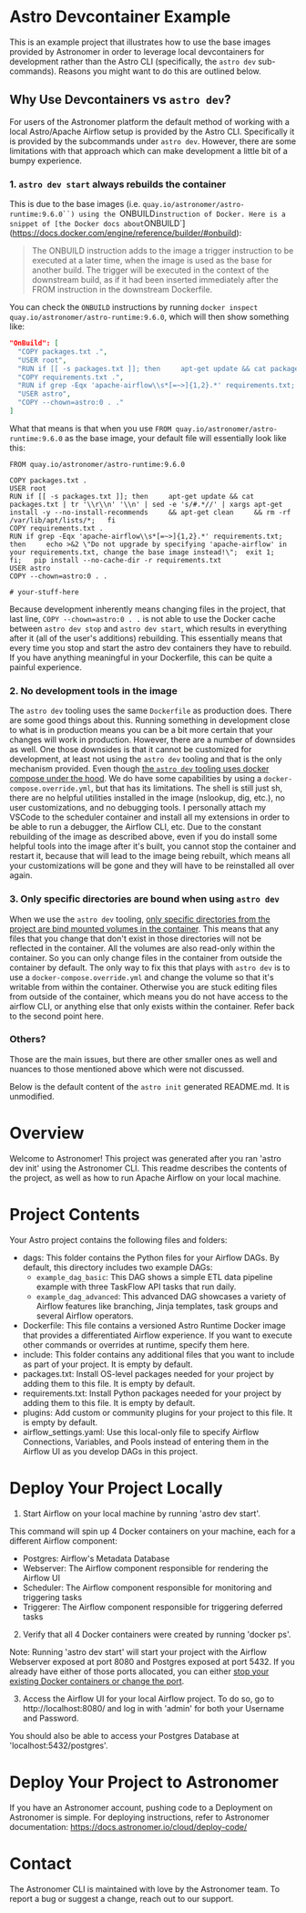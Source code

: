 # Astro Devcontainer Example

This is an example project that illustrates how to use the base images provided by Astronomer in order to leverage local devcontainers for development rather than the Astro CLI (specifically, the `astro dev` sub-commands). Reasons you might want to do this are outlined below.

## Why Use Devcontainers vs `astro dev`?

For users of the Astronomer platform the default method of working with a local Astro/Apache Airflow setup is provided by the Astro CLI. Specifically it is provided by the subcommands under `astro dev`. However, there are some limitations with that approach which can make development a little bit of a bumpy experience.

### 1. `astro dev start` always rebuilds the container

This is due to the base images (i.e. `quay.io/astronomer/astro-runtime:9.6.0``) using the `ONBUILD` instruction of Docker. Here is a snippet of [the Docker docs about `ONBUILD`](https://docs.docker.com/engine/reference/builder/#onbuild):

> The ONBUILD instruction adds to the image a trigger instruction to be executed at a later time, when the image is used as the base for another build. The trigger will be executed in the context of the downstream build, as if it had been inserted immediately after the FROM instruction in the downstream Dockerfile.

You can check the `ONBUILD` instructions by running `docker inspect
quay.io/astronomer/astro-runtime:9.6.0`, which will then show something
like:

```json
"OnBuild": [
  "COPY packages.txt .",
  "USER root",
  "RUN if [[ -s packages.txt ]]; then     apt-get update && cat packages.txt | tr '\\r\\n' '\\n' | sed -e 's/#.*//' | xargs apt-get install -y --no-install-recommends     && apt-get clean     && rm -rf /var/lib/apt/lists/*;   fi",
  "COPY requirements.txt .",
  "RUN if grep -Eqx 'apache-airflow\\s*[=~>]{1,2}.*' requirements.txt; then     echo >&2 \"Do not upgrade by specifying 'apache-airflow' in your requirements.txt, change the base image instead!\";  exit 1;   fi;   pip install --no-cache-dir -r requirements.txt",
  "USER astro",
  "COPY --chown=astro:0 . ."
]
```

What that means is that when you use `FROM quay.io/astronomer/astro-runtime:9.6.0` as the base image, your default file will essentially look like this:

```
FROM quay.io/astronomer/astro-runtime:9.6.0

COPY packages.txt .
USER root
RUN if [[ -s packages.txt ]]; then     apt-get update && cat packages.txt | tr '\\r\\n' '\\n' | sed -e 's/#.*//' | xargs apt-get install -y --no-install-recommends     && apt-get clean     && rm -rf /var/lib/apt/lists/*;   fi
COPY requirements.txt .
RUN if grep -Eqx 'apache-airflow\\s*[=~>]{1,2}.*' requirements.txt; then     echo >&2 \"Do not upgrade by specifying 'apache-airflow' in your requirements.txt, change the base image instead!\";  exit 1;   fi;   pip install --no-cache-dir -r requirements.txt
USER astro
COPY --chown=astro:0 . .

# your-stuff-here
```

Because development inherently means changing files in the project, that last line, `COPY --chown=astro:0 . .` is not able to use the Docker cache between `astro dev stop` and `astro dev start`, which results in everything after it (all of the user's additions) rebuilding. This essentially means that every time you stop and start the astro dev containers they have to rebuild. If you have anything meaningful in your Dockerfile, this can be quite a painful experience.

### 2. No development tools in the image

The `astro dev` tooling uses the same `Dockerfile` as production does. There are some good things about this. Running something in development close to what is in production means you can be a bit more certain that your changes will work in production. However, there are a number of downsides as well. One those downsides is that it cannot be customized for development, at least not using the `astro dev` tooling and that is the only mechanism provided. Even though [the `astro dev` tooling uses docker compose under the hood](https://github.com/astronomer/astro-cli/blob/v1.21.0/airflow/include/composeyml.yml). We do have some capabilities by using a `docker-compose.override.yml`, but that has its limitations. The shell is still just sh, there are no helpful utilities installed in the image (nslookup, dig, etc.), no user customizations, and no debugging tools. I personally attach my VSCode to the scheduler container and install all my extensions in order to be able to run a debugger, the Airflow CLI, etc. Due to the constant rebuilding of the image as described above, even if you do install some helpful tools into the image after it's built, you cannot stop the container and restart it, because that will lead to the image being rebuilt, which means all your customizations will be gone and they will have to be reinstalled all over again.

### 3. Only specific directories are bound when using `astro dev`

When we use the `astro dev` tooling, [only specific directories from the project are bind mounted volumes in the container](https://github.com/astronomer/astro-cli/blob/v1.21.0/airflow/include/composeyml.yml#L65-L68). This means that any files that you change that don't exist in those directories will not be reflected in the container. All the volumes are also read-only within the container. So you can only change files in the container from outside the container by default. The only way to fix this that plays with `astro dev` is to use a `docker-compose.override.yml` and change the volume so that it's writable from within the container. Otherwise you are stuck editing files from outside of the container, which means you do not have access to the airflow CLI, or anything else that only exists within the container. Refer back to the second point here.

### Others?

Those are the main issues, but there are other smaller ones as well and nuances to those mentioned above which were not discussed.

Below is the default content of the `astro init` generated README.md. It is unmodified.

Overview
========

Welcome to Astronomer! This project was generated after you ran 'astro dev init' using the Astronomer CLI. This readme describes the contents of the project, as well as how to run Apache Airflow on your local machine.

Project Contents
================

Your Astro project contains the following files and folders:

- dags: This folder contains the Python files for your Airflow DAGs. By default, this directory includes two example DAGs:
    - `example_dag_basic`: This DAG shows a simple ETL data pipeline example with three TaskFlow API tasks that run daily.
    - `example_dag_advanced`: This advanced DAG showcases a variety of Airflow features like branching, Jinja templates, task groups and several Airflow operators.
- Dockerfile: This file contains a versioned Astro Runtime Docker image that provides a differentiated Airflow experience. If you want to execute other commands or overrides at runtime, specify them here.
- include: This folder contains any additional files that you want to include as part of your project. It is empty by default.
- packages.txt: Install OS-level packages needed for your project by adding them to this file. It is empty by default.
- requirements.txt: Install Python packages needed for your project by adding them to this file. It is empty by default.
- plugins: Add custom or community plugins for your project to this file. It is empty by default.
- airflow_settings.yaml: Use this local-only file to specify Airflow Connections, Variables, and Pools instead of entering them in the Airflow UI as you develop DAGs in this project.

Deploy Your Project Locally
===========================

1. Start Airflow on your local machine by running 'astro dev start'.

This command will spin up 4 Docker containers on your machine, each for a different Airflow component:

- Postgres: Airflow's Metadata Database
- Webserver: The Airflow component responsible for rendering the Airflow UI
- Scheduler: The Airflow component responsible for monitoring and triggering tasks
- Triggerer: The Airflow component responsible for triggering deferred tasks

2. Verify that all 4 Docker containers were created by running 'docker ps'.

Note: Running 'astro dev start' will start your project with the Airflow Webserver exposed at port 8080 and Postgres exposed at port 5432. If you already have either of those ports allocated, you can either [stop your existing Docker containers or change the port](https://docs.astronomer.io/astro/test-and-troubleshoot-locally#ports-are-not-available).

3. Access the Airflow UI for your local Airflow project. To do so, go to http://localhost:8080/ and log in with 'admin' for both your Username and Password.

You should also be able to access your Postgres Database at 'localhost:5432/postgres'.

Deploy Your Project to Astronomer
=================================

If you have an Astronomer account, pushing code to a Deployment on Astronomer is simple. For deploying instructions, refer to Astronomer documentation: https://docs.astronomer.io/cloud/deploy-code/

Contact
=======

The Astronomer CLI is maintained with love by the Astronomer team. To report a bug or suggest a change, reach out to our support.
